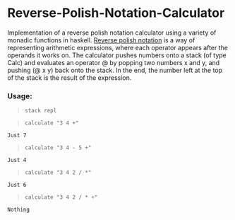 # Reverse-Polish-Notation-Calculator
Implementation of a reverse polish notation calculator using a variety of monadic functions in haskell.
[Reverse polish notation](https://en.wikipedia.org/wiki/Reverse_Polish_notation) is a way of representing arithmetic expressions, where each operator appears after the operands it works on. The calculator pushes numbers onto a stack (of type Calc) and evaluates an operator @ by popping two numbers x and y, and pushing (@ x y) back onto the stack. In the end, the number left at the top of the stack is the result of the expression.
### Usage:
>`stack repl`

>`calculate "3 4 +"`
  
  `Just 7`

> `calculate "3 4 - 5 +"`
  
  `Just 4`

> `calculate "3 4 2 / *"`
   
   `Just 6`

> `calculate "3 4 2 / * +"`
  
  `Nothing`
